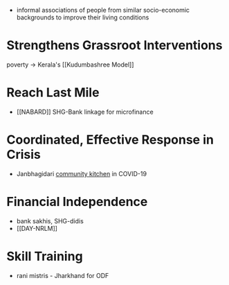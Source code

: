 - informal associations of people from similar socio-economic backgrounds to improve their living conditions
# Strengthens Grassroot Interventions
poverty → Kerala's [[Kudumbashree Model]]
# Reach Last Mile
- [[NABARD]] SHG-Bank linkage for microfinance
# Coordinated, Effective Response in Crisis
- Janbhagidari [community kitchen](https://www.worldbank.org/en/news/feature/2020/04/11/women-self-help-groups-combat-covid19-coronavirus-pandemic-india) in COVID-19 
# Financial Independence
- bank sakhis, SHG-didis
- [[DAY-NRLM]]
# Skill Training
- rani mistris - Jharkhand for ODF